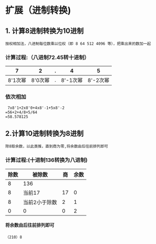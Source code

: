 # 扩展（进制转换)

## 1. 计算8进制转换为10进制

    按权相加法，八进制每位数乘以位权（即 8 64 512 4096 等），把乘出来的数加一起

### 计算过程:（八进制72.45转十进制）

| 7       | 2       | .   | 4        | 5        |
| ------- | ------- | --- | -------- | -------- |
| 8'1次幂 | 8'0次幂 | .   | 8'-1次幂 | 8'-2次幂 |

### 依次相加

     7x8'1+2x8'0+4x8'-1+5x8'-2
    =56+2+4/8+5/64
    =58.578125

## 2.计算10进制转换为8进制

    除8取余数，以此类推，直到商为零,将余数由后往前排列即可

### 计算过程:(十进制136转换为八进制)

| 除数 | 被除数        | 商  | 余数 |
| ---- | ------------- | --- | ---- |
| 8    | 136           |     |      |
| 8    | 当前17        | 17  | 0    |
| 8    | 当前2小于除数 | 2   | 1    |
| 0    | 0             | 0   | 2    |

#### 将余数由后往前排列即可

    （210）8
